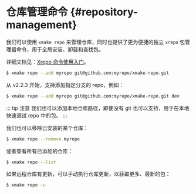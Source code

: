 # 仓库管理命令 {#repository-management}

我们可以使用 `xmake repo` 来管理仓库，同时也提供了更为便捷的独立 `xrepo` 包管理器命令，用于全局安装、卸载和查找包。

详细文档见：[Xrepo 命令使用入门](/zh/guide/package-management/xrepo-cli)。

```sh
$ xmake repo --add myrepo git@github.com:myrepo/xmake-repo.git
```

从 v2.2.3 开始，支持添加指定分支的 repo，例如：

```sh
$ xmake repo --add myrepo git@github.com:myrepo/xmake-repo.git dev
```

::: tip 注意
我们也可以添加本地仓库路径，即使没有 git 也可以支持，用于在本地快速调试 repo 中的包。
:::

我们也可以移除已安装的某个仓库：

```sh
$ xmake repo --remove myrepo
```

或者查看所有已添加的仓库：

```sh
$ xmake repo --list
```

如果远程仓库有更新，可以手动执行仓库更新，以获取更多、最新的包：

```sh
$ xmake repo -u
```

